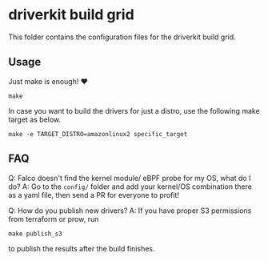 # driverkit build grid

This folder contains the configuration files for the driverkit build grid.

## Usage

Just make is enough! :heart:

```console
make
```

In case you want to build the drivers for just a distro, use the following make target as below.

```console
make -e TARGET_DISTRO=amazonlinux2 specific_target
```

## FAQ

Q: Falco doesn't find the kernel module/ eBPF probe for my OS, what do I do?
A: Go to the `config/` folder and add your kernel/OS combination there as a yaml file, then send a PR for everyone to profit!

Q: How do you publish new drivers?
A: If you have proper S3 permissions from terraform or prow, run

```console
make publish_s3
```

to publish the results after the build finishes.
